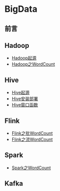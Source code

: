 # BigData
## 前言

## Hadoop
- [Hadoop起源]()
- [Hadoop之WordCount](https://github.com/heyzeng/BigData/tree/master/hadoop/src/main/java/com/wordcount)

## Hive
- [Hive起源](https://github.com/heyzeng/BigData/blob/master/hive/src/main/java/hive(1)%EF%BC%9A%E8%B5%B7%E6%BA%90.md)
- [Hive安装部署](https://github.com/heyzeng/BigData/blob/master/hive/src/main/java/hive(2):%20%E5%AE%89%E8%A3%85%E9%83%A8%E7%BD%B2.md)
- [Hive窗口函数]()

## Flink
- [Flink之批WordCount](https://github.com/heyzeng/BigData/blob/master/flink/src/main/java/com/wordcount/BatchWordCount.java)
- [Flink之流WordCount](https://github.com/heyzeng/BigData/blob/master/flink/src/main/java/com/wordcount/StreamWordCount.java)

## Spark
- [Spark之WordCount](https://github.com/heyzeng/BigData/blob/master/spark/src/main/java/com/wordcount/WordCount.scala)
## Kafka


